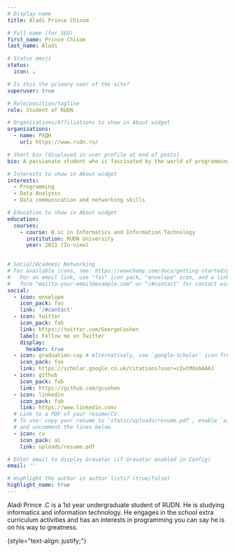 ```yaml
---
# Display name
title: Aladi Prince Chisom

# Full name (for SEO)
first_name: Prince Chisom
last_name: Aladi

# Status emoji
status:
  icon: ☕️

# Is this the primary user of the site?
superuser: true

# Role/position/tagline
role: Student of RUDN

# Organizations/Affiliations to show in About widget
organizations:
  - name: РУДН 
    url: https://www.rudn.ru/

# Short bio (displayed in user profile at end of posts)
bio: A passionate student who is fascinated by the world of programming. With an insatiable curiosity and an unwavering dedication to learning.

# Interests to show in About widget
interests:
  - Programming
  - Data Analysis
  - Data communication and networking skills

# Education to show in About widget
education:
  courses:
    - course: B.sc in Informatics and Information Technology
      institution: RUDN University
      year: 2021 (In-view)
    

# Social/Academic Networking
# For available icons, see: https://wowchemy.com/docs/getting-started/page-builder/#icons
#   For an email link, use "fas" icon pack, "envelope" icon, and a link in the
#   form "mailto:your-email@example.com" or "/#contact" for contact widget.
social:
  - icon: envelope
    icon_pack: fas
    link: '/#contact'
  - icon: twitter
    icon_pack: fab
    link: https://twitter.com/GeorgeCushen
    label: Follow me on Twitter
    display:
      header: true
  - icon: graduation-cap # Alternatively, use `google-scholar` icon from `ai` icon pack
    icon_pack: fas
    link: https://scholar.google.co.uk/citations?user=sIwtMXoAAAAJ
  - icon: github
    icon_pack: fab
    link: https://github.com/gcushen
  - icon: linkedin
    icon_pack: fab
    link: https://www.linkedin.com/
  # Link to a PDF of your resume/CV.
  # To use: copy your resume to `static/uploads/resume.pdf`, enable `ai` icons in `params.yaml`,
  # and uncomment the lines below.
  - icon: cv
    icon_pack: ai
    link: uploads/resume.pdf

# Enter email to display Gravatar (if Gravatar enabled in Config)
email: ''

# Highlight the author in author lists? (true/false)
highlight_name: true
---
```


Aladi Prince .C is a 1st year undergraduate student of RUDN. He is studying informatics and information technology. He engages in the school extra curriculum activities and has an interests in programming you can say he is on his way to greatness. 

{style="text-align: justify;"}
